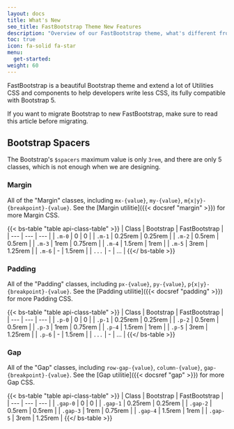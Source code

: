 ```yaml
---
layout: docs
title: What's New
seo_title: FastBootstrap Theme New Features
description: "Overview of our FastBootstrap theme, what's different from Bootstrap."
toc: true
icon: fa-solid fa-star
menu:
  get-started:    
weight: 60
---
```


FastBootstrap is a beautiful Bootstrap theme and extend a lot of Utilities CSS and components to help developers write less CSS, its fully compatible with Bootstrap 5.

If you want to migrate Bootstrap to new FastBootstrap, make sure to read this article before migrating.

## Bootstrap Spacers

The Bootstrap's `$spacers` maximum value is only `3rem`, and there are only 5 classes, which is not enough when we are designing.

### Margin

All of the "Margin" classes, including `mx-{value}`, `my-{value}`, `m{x|y}-{breakpoint}-{value}`. See the [Margin utilitie]({{< docsref "margin" >}}) for more Margin CSS.

{{< bs-table "table api-class-table" >}}
| Class | Bootstrap | FastBootstrap |
| --- | --- | --- |
| `.m-0` | 0 | 0 |
| `.m-1` | 0.25rem | 0.25rem |
| `.m-2` | 0.5rem | 0.5rem |
| `.m-3` | 1rem | 0.75rem |
| `.m-4` | 1.5rem | 1rem |
| `.m-5` | 3rem | 1.25rem |
| `.m-6` | - | 1.5rem | 
| `...` | - | ... |
{{</ bs-table >}}

### Padding

All of the "Padding" classes, including `px-{value}`, `py-{value}`, `p{x|y}-{breakpoint}-{value}`. See the [Padding utilitie]({{< docsref "padding" >}}) for more Padding CSS.

{{< bs-table "table api-class-table" >}}
| Class | Bootstrap | FastBootstrap |
| --- | --- | --- |
| `.p-0` | 0 | 0 |
| `.p-1` | 0.25rem | 0.25rem |
| `.p-2` | 0.5rem | 0.5rem |
| `.p-3` | 1rem | 0.75rem |
| `.p-4` | 1.5rem | 1rem |
| `.p-5` | 3rem | 1.25rem |
| `.p-6` | - | 1.5rem | 
| `...` | - | ... |
{{</ bs-table >}}

### Gap

All of the "Gap" classes, including `row-gap-{value}`, `column-{value}`, `gap-{breakpoint}-{value}`. See the [Gap utilitie]({{< docsref "gap" >}}) for more Gap CSS.

{{< bs-table "table api-class-table" >}}
| Class | Bootstrap | FastBootstrap |
| --- | --- | --- |
| `.gap-0` | 0 | 0 |
| `.gap-1` | 0.25rem | 0.25rem |
| `.gap-2` | 0.5rem | 0.5rem |
| `.gap-3` | 1rem | 0.75rem |
| `.gap-4` | 1.5rem | 1rem |
| `.gap-5` | 3rem | 1.25rem |
{{</ bs-table >}}